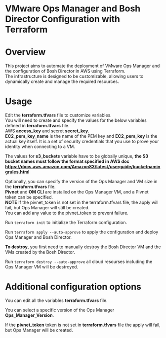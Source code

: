 # VMware Ops Manager and Bosh Director Configuration with Terraform
# Overview
This project aims to automate the deployment of VMware Ops Manager and the configuration of Bosh Director in AWS using Terraform. <br>
The infrastructure is designed to be customizable, allowing users to dynamically create and manage the required resources.

# Usage
Edit the **terraform.tfvars** file to customize variables. <br>
You will need to create and specify the values for the below variables defined in **terraform.tfvars** file. <br>
AWS **access_key** and secret **secret_key**. <br>
**EC2_pem_key_name** is the name of the PEM key and **EC2_pem_key** is the actual key itself. It is a set of security credentials that you use to prove your identity when connecting to a VM.

The values for **s3_buckets** variable have to be globally unique, **the S3 bucket names must follow the format specified in AWS doc https://docs.aws.amazon.com/AmazonS3/latest/userguide/bucketnamingrules.html**

Optionally, you can specify the version of the Ops Manager and VM size in the **terraform.tfvars** file. <br>
**Pivnet** and **OM CLI** are installed on the Ops Manager VM, and a Pivnet token can be specified. 
<br>
**NOTE** If the pivnet_token is not set in the terraform.tfvars file, the apply will fail, but Ops Manager will still be created. <br>
You can add any value to the pivnet_token to prevent failure.

Run `terraform init` to initialize the Terraform configuration.

Run `terraform apply --auto-approve` to apply the configuration and deploy Ops Manager and Bosh Director.

**To destroy**, you first need to manually destroy the Bosh Director VM and the VMs created by the Bosh Director.

Run `terraform destroy --auto-approve` all cloud resourses including the Ops Manager VM will be destroyed.

# Additional configuration options
You can edit all the variables **terraform.tfvars** file.

You can select a specific version of the Ops Manager **Ops_Manager_Version**. 

If the **pivnet_token** token is not set in **terraform.tfvars** file the apply will fail, but Ops Manager will be created.
